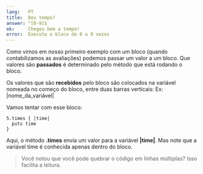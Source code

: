 ```yaml
---
lang:   PT
title:  Deu tempo?
answer: ^[0-9]$
ok:     Chegou bem a tempo!
error:  Execute o bloco de 0 a 9 vezes
---
```


Como vimos em nosso primeiro exemplo com um bloco (quando contabilizamos as avaliações) podemos passar um valor a um bloco. Que valores são __passados__ é determinado pelo método que está rodando o bloco.

Os valores que são __recebidos__ pelo bloco são colocados na variável nomeada no começo do bloco, entre duas barras verticais: Ex: |nome\_da\_variável|

Vamos tentar com esse bloco:

    5.times { |time|
      puts time
    }

Aqui, o método __.times__ envia um valor para a variável __|time|__. Mas note que a variável time é conhecida apenas dentro do bloco. 


> Você notou que você pode quebrar o código em linhas múltiplas? Isso facilita a leitura.
